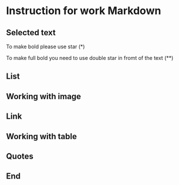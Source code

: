 # Instruction for work Markdown

## Selected text
To make bold please use star (*)

To make full bold you need to use double star in fromt of the text (**)
## List

## Working with image

## Link

## Working with table

## Quotes

## End
